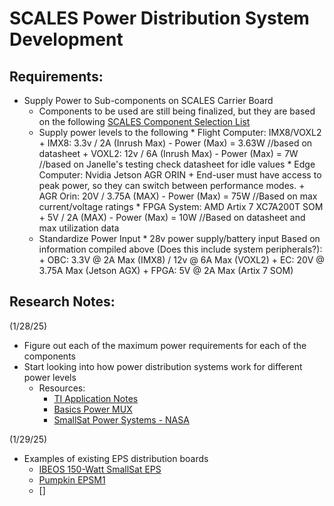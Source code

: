 # SCALES Power Distribution System Development

## Requirements:
- Supply Power to Sub-components on SCALES Carrier Board
   - Components to be used are still being finalized, but they are based on the following [SCALES Component Selection List](https://livecsupomona.sharepoint.com/:x:/r/sites/broncospacelab/Shared%20Documents/SCALES%20-%20General/Documentation/Hardware/SCALES%20Hardware%20Component%20Selection.xlsx?d=w0a79ca0a7f3241a1b204a2bc7466c9c3&csf=1&web=1&e=7n6GZM)
   - Supply power levels to the following
         * Flight Computer: IMX8/VOXL2
            + IMX8: 3.3v / 2A (Inrush Max) - Power (Max) = 3.63W //based on datasheet
            + VOXL2: 12v / 6A (Inrush Max) - Power (Max) = 7W //based on Janelle's testing check datasheet for idle values
         * Edge Computer: Nvidia Jetson AGR ORIN
            + End-user must have access to peak power, so they can switch between performance modes.
            + AGR Orin: 20V / 3.75A (MAX) - Power (Max) = 75W //Based on max current/voltage ratings
         * FPGA System: AMD Artix 7 XC7A200T SOM 
            + 5V / 2A (MAX) - Power (Max) = 10W //Based on datasheet and max utilization data
   - Standardize Power Input
         * 28v power supply/battery input
            Based on information compiled above (Does this include system peripherals?):
               + OBC: 3.3V @ 2A Max (IMX8) / 12v @ 6A Max (VOXL2)
               + EC: 20V @ 3.75A Max (Jetson AGX)
               + FPGA: 5V @ 2A Max (Artix 7 SOM)
   

## Research Notes:
(1/28/25)
- Figure out each of the maximum power requirements for each of the components
- Start looking into how power distribution systems work for different power levels
   * Resources: 
      - [TI Application Notes](https://www.ti.com/lit/an/slva887/slva887.pdf?ts=1738125836647&ref_url=https%3A%2F%2Fwww.ti.com%2Fproduct%2FTPS22993)
      - [Basics Power MUX](https://www.ti.com/lit/an/slvae51a/slvae51a.pdf?ts=1738126325034&ref_url=https%3A%2F%2Fwww.ti.com%2Fproduct%2FTPS2115A)
      - [SmallSat Power Systems - NASA](https://www.nasa.gov/smallsat-institute/sst-soa/power-subsystems/#:~:text=Power%20storage%20is%20typically%20applied,control%20to%20spacecraft%20electrical%20loads.)

(1/29/25)
- Examples of existing EPS distribution boards
   * [IBEOS 150-Watt SmallSat EPS](https://www.ibeos.com/150w-eps-datasheet)
   * [Pumpkin EPSM1](https://www.pumpkininc.com/space/datasheet/710-01952-C_DS_EPSM_1.pdf)
   * []




